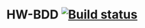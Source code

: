 # HW-BDD [![Build status](https://ci.appveyor.com/api/projects/status/sdqgclh23h8d9qas?svg=true)](https://ci.appveyor.com/project/Mlle1Maniaque/hw-bdd)
